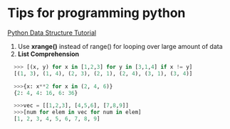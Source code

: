 # Tips for programming python
[Python Data Structure Tutorial](https://docs.python.org/2/tutorial/datastructures.html)

1. Use **xrange()** instead of range() for looping over large amount of data
2. **List Comprehension**
```python
  >>> [(x, y) for x in [1,2,3] for y in [3,1,4] if x != y]
  [(1, 3), (1, 4), (2, 3), (2, 1), (2, 4), (3, 1), (3, 4)]
```
```python
  >>>{x: x**2 for x in (2, 4, 6)}
  {2: 4, 4: 16, 6: 36}
```
```python
  >>>vec = [[1,2,3], [4,5,6], [7,8,9]]
  >>>[num for elem in vec for num in elem]
  [1, 2, 3, 4, 5, 6, 7, 8, 9]
```

